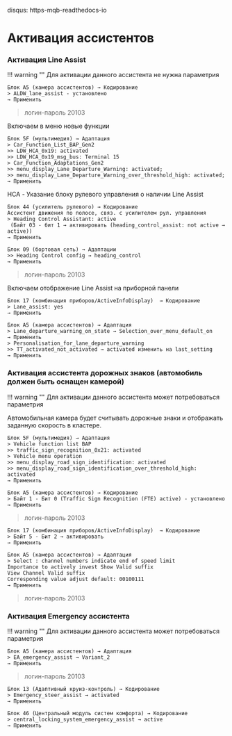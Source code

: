 disqus: https-mqb-readthedocs-io
# Активация ассистентов

### Активация Line Assist

!!! warning ""
    Для активации данного ассистента не нужна параметрия

```
Блок A5 (камера ассистентов) → Кодирование 
> ALDW_lane_assist - установлено
→ Применить
```

> логин-пароль 20103

Включаем в меню новые функции
```    
Блок 5F (мультимедия) → Адаптация 
> Car_Function_List_BAP_Gen2
>> LDW_HCA_0x19: activated
>> LDW_HCA_0x19_msg_bus: Terminal 15
> Car_Function_Adaptations_Gen2
>> menu_display_Lane_Departure_Warning: activated;
>> menu_display_Lane_Departure_Warning_over_threshold_high: activated;
→ Применить 
```

HCA - Указание блоку рулевого управления о наличии Line Assist
```
Блок 44 (усилитель рулевого) → Кодирование
Ассистент движения по полосе, связ. с усилителем рул. управления
> Heading Control Assistant: active
 (Байт 03 - бит 1 → активировать (heading_control_assist: not active → active))
→ Применить 
```

```
Блок 09 (бортовая сеть) → Адаптации
>> Heading Control config → heading_control
→ Применить 
```

> логин-пароль 20103

Включаем отображение Line Assist на приборной панели
```
Блок 17 (комбинация приборов/ActiveInfoDisplay)  → Кодирование
> Lane_assist: yes
→ Применить 
```

```
Блок A5 (камера ассистентов) → Адаптация 
> Lane_departure_warning_on_state → Selection_over_menu_default_on
→ Применить 
> Personalisation_for_lane_departure_warning
>> TT_activated_not_activated → activated изменить на last_setting
→ Применить 
```

### Активация ассистента дорожных знаков (автомобиль должен быть оснащен камерой)

!!! warning ""
    Для активации данного ассистента может потребоваться параметрия

Автомобильная камера будет считывать дорожные знаки и отображать заданную скорость в кластере.

```    
Блок 5F (мультимедия) → Адаптация 
> Vehicle function list BAP
>> traffic_sign_recognition_0x21: activated
> Vehicle menu operation
>> menu_display_road_sign_identification: activated
>> menu_display_road_sign_identification_over_threshold_high: activated
→ Применить 
```
```
Блок A5 (камера ассистентов) → Кодирование 
> Байт 1 - Бит 0 (Traffic Sign Recognition (FTE) active) - установлено
→ Применить
```
> логин-пароль 20103

```
Блок 17 (комбинация приборов/ActiveInfoDisplay)  → Кодирование
> Байт 5 - Бит 2 → активировать
→ Применить 
```
```
Блок A5 (камера ассистентов) → Адаптация 
> Select : channel numbers indicate end of speed limit
Importance to actively invest Show Valid suffix
View Channel Valid suffix
Corresponding value adjust default: 00100111
→ Применить 
```
> логин-пароль 20103

### Активация Emergency ассистента

!!! warning ""
    Для активации данного ассистента может потребоваться параметрия
    
```
Блок A5 (камера ассистентов) → Адаптация 
> EA_emergency_assist → Variant_2
→ Применить 
```
> логин-пароль 20103

```
Блок 13 (Адаптивный круиз-контроль) → Кодирование 
> Emergency_steer_assist → activated
→ Применить 
```
```
Блок 46 (Центральный модуль систем комфорта) → Кодирование 
> central_locking_system_emergency_assist → active
→ Применить 
```